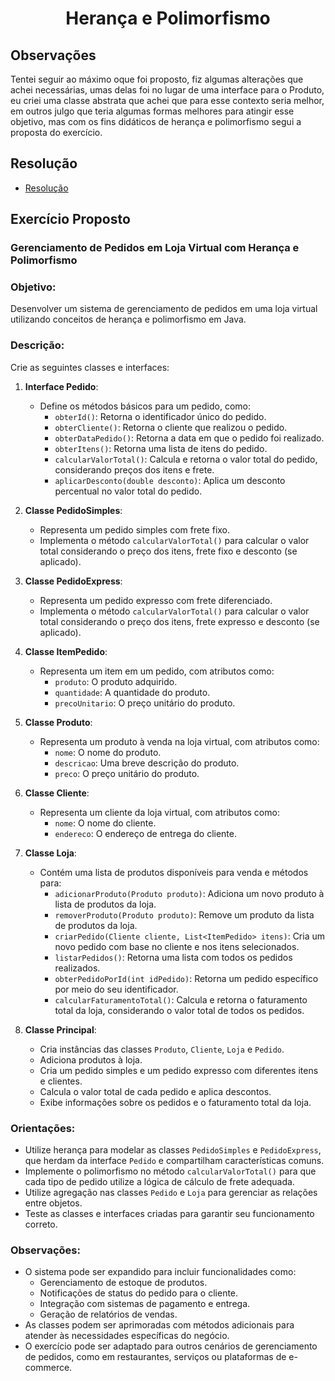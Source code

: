 

<h1 style="text-align:center">Herança e Polimorfismo</h1>

## Observações

Tentei seguir ao máximo oque foi proposto, fiz algumas alterações que achei necessárias, umas delas foi no lugar de uma
interface para o Produto, eu criei uma classe abstrata que achei que para esse contexto seria melhor, em outros julgo que
teria algumas formas melhores para atingir esse objetivo, mas com os fins didáticos de herança e polimorfismo segui a
proposta do exercício.

## Resolução

- [Resolução](src/exercicio)

## Exercício Proposto

### Gerenciamento de Pedidos em Loja Virtual com Herança e Polimorfismo

### Objetivo:
Desenvolver um sistema de gerenciamento de pedidos em uma loja virtual utilizando conceitos de herança e polimorfismo em Java.

### Descrição:
Crie as seguintes classes e interfaces:

1. **Interface Pedido**:
    - Define os métodos básicos para um pedido, como:
        - `obterId()`: Retorna o identificador único do pedido.
        - `obterCliente()`: Retorna o cliente que realizou o pedido.
        - `obterDataPedido()`: Retorna a data em que o pedido foi realizado.
        - `obterItens()`: Retorna uma lista de itens do pedido.
        - `calcularValorTotal()`: Calcula e retorna o valor total do pedido, considerando preços dos itens e frete.
        - `aplicarDesconto(double desconto)`: Aplica um desconto percentual no valor total do pedido.

2. **Classe PedidoSimples**:
    - Representa um pedido simples com frete fixo.
    - Implementa o método `calcularValorTotal()` para calcular o valor total considerando o preço dos itens, frete fixo e desconto (se aplicado).

3. **Classe PedidoExpress**:
    - Representa um pedido expresso com frete diferenciado.
    - Implementa o método `calcularValorTotal()` para calcular o valor total considerando o preço dos itens, frete expresso e desconto (se aplicado).

4. **Classe ItemPedido**:
    - Representa um item em um pedido, com atributos como:
        - `produto`: O produto adquirido.
        - `quantidade`: A quantidade do produto.
        - `precoUnitario`: O preço unitário do produto.

5. **Classe Produto**:
    - Representa um produto à venda na loja virtual, com atributos como:
        - `nome`: O nome do produto.
        - `descricao`: Uma breve descrição do produto.
        - `preco`: O preço unitário do produto.

6. **Classe Cliente**:
    - Representa um cliente da loja virtual, com atributos como:
        - `nome`: O nome do cliente.
        - `endereco`: O endereço de entrega do cliente.

7. **Classe Loja**:
    - Contém uma lista de produtos disponíveis para venda e métodos para:
        - `adicionarProduto(Produto produto)`: Adiciona um novo produto à lista de produtos da loja.
        - `removerProduto(Produto produto)`: Remove um produto da lista de produtos da loja.
        - `criarPedido(Cliente cliente, List<ItemPedido> itens)`: Cria um novo pedido com base no cliente e nos itens selecionados.
        - `listarPedidos()`: Retorna uma lista com todos os pedidos realizados.
        - `obterPedidoPorId(int idPedido)`: Retorna um pedido específico por meio do seu identificador.
        - `calcularFaturamentoTotal()`: Calcula e retorna o faturamento total da loja, considerando o valor total de todos os pedidos.

8. **Classe Principal**:
    - Cria instâncias das classes `Produto`, `Cliente`, `Loja` e `Pedido`.
    - Adiciona produtos à loja.
    - Cria um pedido simples e um pedido expresso com diferentes itens e clientes.
    - Calcula o valor total de cada pedido e aplica descontos.
    - Exibe informações sobre os pedidos e o faturamento total da loja.

### Orientações:
- Utilize herança para modelar as classes `PedidoSimples` e `PedidoExpress`, que herdam da interface `Pedido` e compartilham características comuns.
- Implemente o polimorfismo no método `calcularValorTotal()` para que cada tipo de pedido utilize a lógica de cálculo de frete adequada.
- Utilize agregação nas classes `Pedido` e `Loja` para gerenciar as relações entre objetos.
- Teste as classes e interfaces criadas para garantir seu funcionamento correto.

### Observações:
- O sistema pode ser expandido para incluir funcionalidades como:
    - Gerenciamento de estoque de produtos.
    - Notificações de status do pedido para o cliente.
    - Integração com sistemas de pagamento e entrega.
    - Geração de relatórios de vendas.
- As classes podem ser aprimoradas com métodos adicionais para atender às necessidades específicas do negócio.
- O exercício pode ser adaptado para outros cenários de gerenciamento de pedidos, como em restaurantes, serviços ou plataformas de e-commerce.